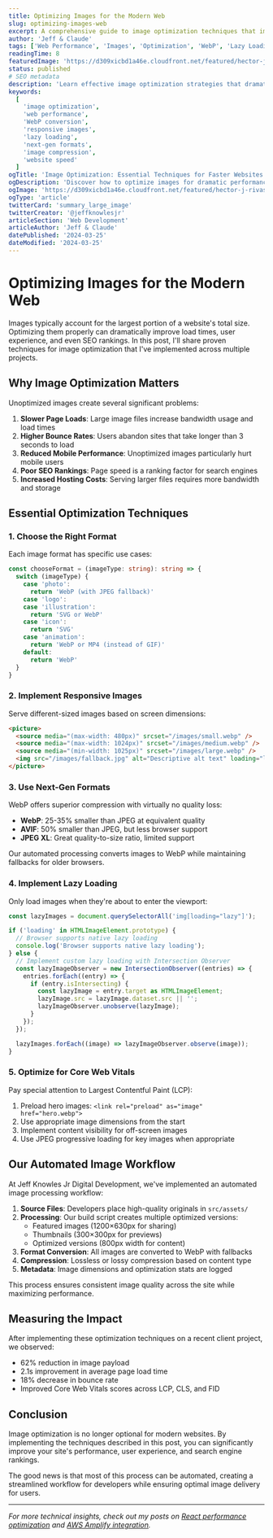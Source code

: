 ```yaml
---
title: Optimizing Images for the Modern Web
slug: optimizing-images-web
excerpt: A comprehensive guide to image optimization techniques that improve website performance, enhance user experience, and boost SEO rankings
author: 'Jeff & Claude'
tags: ['Web Performance', 'Images', 'Optimization', 'WebP', 'Lazy Loading']
readingTime: 8
featuredImage: 'https://d309xicbd1a46e.cloudfront.net/featured/hector-j-rivas-QNc9tTNHRyI-unsplash.webp'
status: published
# SEO metadata
description: 'Learn effective image optimization strategies that dramatically improve website load times while maintaining visual quality. Practical techniques for developers seeking better performance.'
keywords:
  [
    'image optimization',
    'web performance',
    'WebP conversion',
    'responsive images',
    'lazy loading',
    'next-gen formats',
    'image compression',
    'website speed'
  ]
ogTitle: 'Image Optimization: Essential Techniques for Faster Websites'
ogDescription: 'Discover how to optimize images for dramatic performance improvements while maintaining visual quality. Implementation strategies for developers seeking faster load times.'
ogImage: 'https://d309xicbd1a46e.cloudfront.net/featured/hector-j-rivas-QNc9tTNHRyI-unsplash.webp'
ogType: 'article'
twitterCard: 'summary_large_image'
twitterCreator: '@jeffknowlesjr'
articleSection: 'Web Development'
articleAuthor: 'Jeff & Claude'
datePublished: '2024-03-25'
dateModified: '2024-03-25'
---
```


# Optimizing Images for the Modern Web

Images typically account for the largest portion of a website's total size. Optimizing them properly can dramatically improve load times, user experience, and even SEO rankings. In this post, I'll share proven techniques for image optimization that I've implemented across multiple projects.

## Why Image Optimization Matters

Unoptimized images create several significant problems:

1. **Slower Page Loads**: Large image files increase bandwidth usage and load times
2. **Higher Bounce Rates**: Users abandon sites that take longer than 3 seconds to load
3. **Reduced Mobile Performance**: Unoptimized images particularly hurt mobile users
4. **Poor SEO Rankings**: Page speed is a ranking factor for search engines
5. **Increased Hosting Costs**: Serving larger files requires more bandwidth and storage

## Essential Optimization Techniques

### 1. Choose the Right Format

Each image format has specific use cases:

```typescript
const chooseFormat = (imageType: string): string => {
  switch (imageType) {
    case 'photo':
      return 'WebP (with JPEG fallback)'
    case 'logo':
    case 'illustration':
      return 'SVG or WebP'
    case 'icon':
      return 'SVG'
    case 'animation':
      return 'WebP or MP4 (instead of GIF)'
    default:
      return 'WebP'
  }
}
```

### 2. Implement Responsive Images

Serve different-sized images based on screen dimensions:

```html
<picture>
  <source media="(max-width: 480px)" srcset="/images/small.webp" />
  <source media="(max-width: 1024px)" srcset="/images/medium.webp" />
  <source media="(min-width: 1025px)" srcset="/images/large.webp" />
  <img src="/images/fallback.jpg" alt="Descriptive alt text" loading="lazy" />
</picture>
```

### 3. Use Next-Gen Formats

WebP offers superior compression with virtually no quality loss:

- **WebP**: 25-35% smaller than JPEG at equivalent quality
- **AVIF**: 50% smaller than JPEG, but less browser support
- **JPEG XL**: Great quality-to-size ratio, limited support

Our automated processing converts images to WebP while maintaining fallbacks for older browsers.

### 4. Implement Lazy Loading

Only load images when they're about to enter the viewport:

```javascript
const lazyImages = document.querySelectorAll('img[loading="lazy"]');

if ('loading' in HTMLImageElement.prototype) {
  // Browser supports native lazy loading
  console.log('Browser supports native lazy loading');
} else {
  // Implement custom lazy loading with Intersection Observer
  const lazyImageObserver = new IntersectionObserver((entries) => {
    entries.forEach((entry) => {
      if (entry.isIntersecting) {
        const lazyImage = entry.target as HTMLImageElement;
        lazyImage.src = lazyImage.dataset.src || '';
        lazyImageObserver.unobserve(lazyImage);
      }
    });
  });

  lazyImages.forEach((image) => lazyImageObserver.observe(image));
}
```

### 5. Optimize for Core Web Vitals

Pay special attention to Largest Contentful Paint (LCP):

1. Preload hero images: `<link rel="preload" as="image" href="hero.webp">`
2. Use appropriate image dimensions from the start
3. Implement content visibility for off-screen images
4. Use JPEG progressive loading for key images when appropriate

## Our Automated Image Workflow

At Jeff Knowles Jr Digital Development, we've implemented an automated image processing workflow:

1. **Source Files**: Developers place high-quality originals in `src/assets/`
2. **Processing**: Our build script creates multiple optimized versions:
   - Featured images (1200×630px for sharing)
   - Thumbnails (300×300px for previews)
   - Optimized versions (800px width for content)
3. **Format Conversion**: All images are converted to WebP with fallbacks
4. **Compression**: Lossless or lossy compression based on content type
5. **Metadata**: Image dimensions and optimization stats are logged

This process ensures consistent image quality across the site while maximizing performance.

## Measuring the Impact

After implementing these optimization techniques on a recent client project, we observed:

- 62% reduction in image payload
- 2.1s improvement in average page load time
- 18% decrease in bounce rate
- Improved Core Web Vitals scores across LCP, CLS, and FID

## Conclusion

Image optimization is no longer optional for modern websites. By implementing the techniques described in this post, you can significantly improve your site's performance, user experience, and search engine rankings.

The good news is that most of this process can be automated, creating a streamlined workflow for developers while ensuring optimal image delivery for users.

---

_For more technical insights, check out my posts on [React performance optimization](/blog/react-performance-tips) and [AWS Amplify integration](/blog/aws-amplify-cloud-development)._
